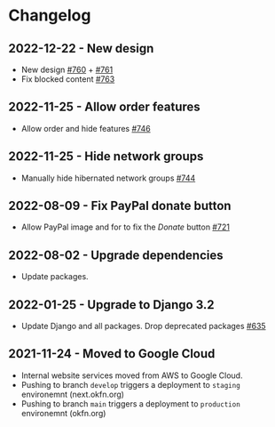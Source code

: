 # Changelog

## 2022-12-22 - New design
 - New design [#760](https://github.com/okfn/website/pull/760) + [#761](https://github.com/okfn/website/pull/761)
 - Fix blocked content [#763](https://github.com/okfn/website/pull/763)

## 2022-11-25 - Allow order features
 - Allow order and hide features [#746](https://github.com/okfn/website/pull/746)

## 2022-11-25 - Hide network groups
 - Manually hide hibernated network groups [#744](https://github.com/okfn/website/pull/744)

## 2022-08-09 - Fix PayPal donate button

 - Allow PayPal image and for to fix the _Donate_ button [#721](https://github.com/okfn/website/pull/721)

## 2022-08-02 - Upgrade dependencies

 - Update packages.


## 2022-01-25 - Upgrade to Django 3.2

 - Update Django and all packages. Drop deprecated packages [#635](https://github.com/okfn/website/pull/635)

## 2021-11-24 - Moved to Google Cloud

 - Internal website services moved from AWS to Google Cloud.
 - Pushing to branch `develop` triggers a deployment to `staging` environemnt (next.okfn.org)
 - Pushing to branch `main` triggers a deployment to `production` environemnt (okfn.org)
